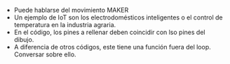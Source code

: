 - Puede hablarse del movimiento MAKER
- Un ejemplo de IoT son los electrodomésticos inteligentes o el control de temperatura en la industria agraria.
- En el código, los pines a rellenar deben coincidir con lso pines del dibujo. 
- A diferencia de otros códigos, este tiene una función fuera del loop. Conversar sobre ello. 